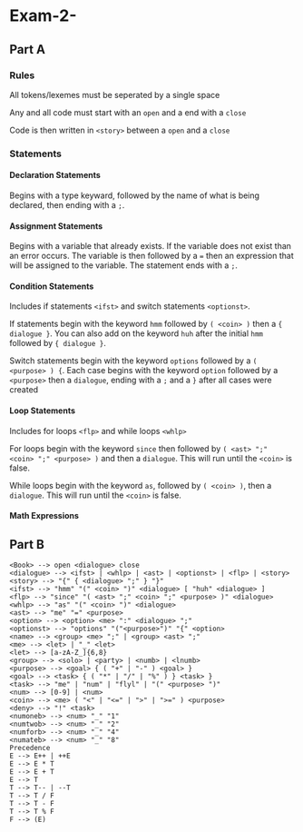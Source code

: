 # Exam-2-
## Part A
### Rules
All tokens/lexemes must be seperated by a single space

Any and all code must start with an `open` and a end with a `close`

Code is then written in `<story>` between a `open` and a `close`
### Statements
#### Declaration Statements
Begins with a type keyward, followed by the name of what is being declared, then ending with a `;`.
#### Assignment Statements
Begins with a variable that already exists. If the variable does not exist than an error occurs. The variable is then followed by a `=` then an expression that will be assigned to the variable. The statement ends with a `;`.
#### Condition Statements
Includes if statements `<ifst>` and switch statements `<optionst>`.

If statements begin with the keyword `hmm` followed by `( <coin> )` then a `{ dialogue }`. You can also add on the keyword `huh` after the initial `hmm` followed by `{ dialogue }`.

Switch statements begin with the keyword `options` followed by a `( <purpose> ) {`. Each case begins with the keyword `option` followed by a `<purpose>` then a `dialogue`, ending with a `;` and a `}` after all cases were created
#### Loop Statements
Includes for loops `<flp>` and while loops `<whlp>`

For loops begin with the keyword `since` then followed by `( <ast> ";" <coin> ";" <purpose> )` and then a `dialogue`. This will run until the `<coin>` is false.

While loops begin with the keyword `as`, followed by `( <coin> )`, then a `dialogue`. This will run until the `<coin>` is false.
#### Math Expressions

## Part B
```
<Book> --> open <dialogue> close
<dialogue> --> <ifst> | <whlp> | <ast> | <optionst> | <flp> | <story>
<story> --> "{" { <dialogue> ";" } "}"
<ifst> --> "hmm" "(" <coin> ")" <dialogue> [ "huh" <dialogue> ]
<flp> --> "since" "( <ast> ";" <coin> ";" <purpose> )" <dialogue>
<whlp> --> "as" "(" <coin> ")" <dialogue>
<ast> --> "me" "=" <purpose>
<option> --> <option> <me> ":" <dialogue> ";"
<optionst> --> "options" "("<purpose>")" "{" <option>
<name> --> <group> <me> ";" | <group> <ast> ";"
<me> --> <let> | "_" <let>
<let> --> [a-zA-Z_]{6,8}
<group> --> <solo> | <party> | <numb> | <lnumb>
<purpose> --> <goal> { ( "+" | "-" ) <goal> }
<goal> --> <task> { ( "*" | "/" | "%" ) } <task> }
<task> --> "me" | "num" | "flyl" | "(" <purpose> ")"
<num> --> [0-9] | <num>
<coin> --> <me> ( "<" | "<=" | ">" | ">=" ) <purpose> 
<deny> --> "!" <task>
<numoneb> --> <num> "_" "1"
<numtwob> --> <num> "_" "2"
<numforb> --> <num> "_" "4"
<numateb> --> <num> "_" "8"
Precedence
E --> E++ | ++E
E --> E * T
E --> E + T
E --> T
T --> T-- | --T
T --> T / F
T --> T - F
T --> T % F
F --> (E)
```
